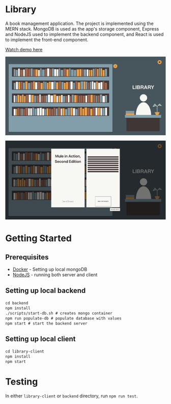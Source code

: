 # Library
A book management application. The project is
implemented using the MERN stack. MongoDB is used as the app's storage component, Express and NodeJS
used to implement the backend component, and React is used to implement the front-end component.

[Watch demo here](docs/demo.mp4)

![home](docs/home.png)

![details](docs/book-details.png)

# Getting Started
## Prerequisites
- [Docker](https://docs.docker.com/get-docker/) - Setting up local mongoDB
- [NodeJS](https://nodejs.org/en/) - running both server and client

## Setting up local backend
```shell
cd backend
npm install
./scripts/start-db.sh # creates mongo container
npm run populate-db # populate database with values
npm start # start the backend server
```

## Setting up local client
```shell
cd library-client
npm install
npm start
```

# Testing
In either `library-client` or `backend` directory, run `npm run test`.
